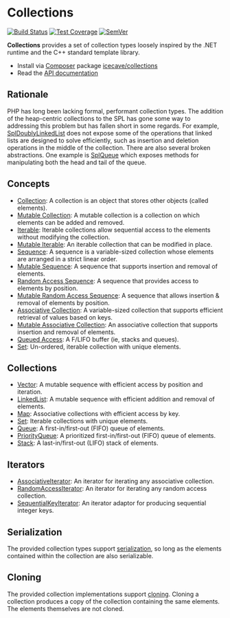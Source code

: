 # Collections

[![Build Status]](https://travis-ci.org/IcecaveStudios/collections)
[![Test Coverage]](https://coveralls.io/r/IcecaveStudios/collections?branch=develop)
[![SemVer]](http://semver.org)

**Collections** provides a set of collection types loosely inspired by the .NET runtime and the C++ standard template
library.

* Install via [Composer](http://getcomposer.org) package [icecave/collections](https://packagist.org/packages/icecave/collections)
* Read the [API documentation](http://icecavestudios.github.io/collections/artifacts/documentation/api/)

## Rationale

PHP has long been lacking formal, performant collection types. The addition of the heap-centric collections to the SPL
has gone some way to addressing this problem but has fallen short in some regards. For example,
[SplDoublyLinkedList](http://www.php.net/manual/en/class.spldoublylinkedlist.php) does not expose some of the operations
that linked lists are designed to solve efficiently, such as insertion and deletion operations in the middle of the
collection. There are also several broken abstractions. One example is [SplQueue](http://php.net/manual/en/class.splqueue.php)
which exposes methods for manipulating both the head and tail of the queue.

## Concepts

* [Collection](src/Icecave/Collections/CollectionInterface.php): A collection is an object that stores other objects (called elements).
* [Mutable Collection](src/Icecave/Collections/MutableCollectionInterface.php): A mutable collection is a collection on which elements can be added and removed.
* [Iterable](src/Icecave/Collections/IterableInterface.php): Iterable collections allow sequential access to the elements without modifying the collection.
* [Mutable Iterable](src/Icecave/Collections/MutableIterableInterface.php): An iterable collection that can be modified in place.
* [Sequence](src/Icecave/Collections/SequenceInterface.php): A sequence is a variable-sized collection whose elements are arranged in a strict linear order.
* [Mutable Sequence](src/Icecave/Collections/MutableSequenceInterface.php): A sequence that supports insertion and removal of elements.
* [Random Access Sequence](src/Icecave/Collections/RandomAccessInterface.php): A sequence that provides access to elements by position.
* [Mutable Random Access Sequence](src/Icecave/Collections/MutableRandomAccessInterface.php): A sequence that allows insertion & removal of elements by position.
* [Associative Collection](src/Icecave/Collections/AssociativeInterface.php): A variable-sized collection that supports efficient retrieval of values based on keys.
* [Mutable Associative Collection](src/Icecave/Collections/MutableAssociativeInterface.php): An associative collection that supports insertion and removal of elements.
* [Queued Access](src/Icecave/Collections/QueuedAccessInterface.php): A F/LIFO buffer (ie, stacks and queues).
* [Set](src/Icecave/Collections/SetInterface.php): Un-ordered, iterable collection with unique elements.

## Collections

* [Vector](src/Icecave/Collections/Vector.php): A mutable sequence with efficient access by position and iteration.
* [LinkedList](src/Icecave/Collections/LinkedList.php): A mutable sequence with efficient addition and removal of elements.
* [Map](src/Icecave/Collections/Map.php): Associative collections with efficient access by key.
* [Set](src/Icecave/Collections/Set.php): Iterable collections with unique elements.
* [Queue](src/Icecave/Collections/Queue.php): A first-in/first-out (FIFO) queue of elements.
* [PriorityQueue](src/Icecave/Collections/PriorityQueue.php): A prioritized first-in/first-out (FIFO) queue of elements.
* [Stack](src/Icecave/Collections/Stack.php): A last-in/first-out (LIFO) stack of elements.

## Iterators

* [AssociativeIterator](src/Icecave/Collections/Iterator/AssociativeIterator.php): An iterator for iterating any associative collection.
* [RandomAccessIterator](src/Icecave/Collections/Iterator/RandomAccessIterator.php): An iterator for iterating any random access collection.
* [SequentialKeyIterator](src/Icecave/Collections/Iterator/SequentialKeyIterator.php): An iterator adaptor for producing sequential integer keys.

## Serialization

The provided collection types support [serialization](http://au1.php.net/manual/en/function.serialize.php), so long as
the elements contained within the collection are also serializable.

## Cloning

The provided collection implementations support [cloning](http://php.net/manual/en/language.oop5.cloning.php). Cloning a
collection produces a copy of the collection containing the same elements. The elements themselves are not cloned.

<!-- references -->
[Build Status]: https://travis-ci.org/IcecaveStudios/collections.png?branch=develop
[Test Coverage]: https://coveralls.io/repos/IcecaveStudios/collections/badge.png?branch=develop
[SemVer]: http://calm-shore-6115.herokuapp.com/?label=semver&value=1.0.0-alpha.1&color=yellow
